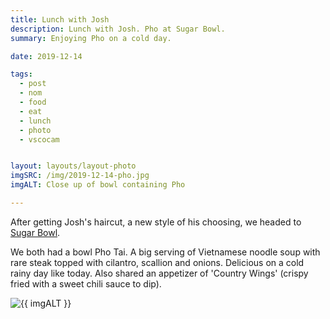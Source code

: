 ```yaml
---
title: Lunch with Josh
description: Lunch with Josh. Pho at Sugar Bowl.
summary: Enjoying Pho on a cold day.

date: 2019-12-14

tags:
  - post
  - nom
  - food
  - eat
  - lunch
  - photo
  - vscocam


layout: layouts/layout-photo
imgSRC: /img/2019-12-14-pho.jpg
imgALT: Close up of bowl containing Pho

---
```

After getting Josh's haircut, a new style of his choosing, we headed to [Sugar Bowl](https://sugarbowlwilloughby.com/ "Pho and bakery").

We both had a bowl Pho Tai. A big serving of Vietnamese noodle soup with rare steak topped with cilantro, scallion and onions. Delicious on a cold rainy day like today. Also shared an appetizer of 'Country Wings' (crispy fried with a sweet chili sauce to dip).

<p><img class="u-photo img-polaroid" src="{{ imgSRC }}" alt="{{ imgALT }}"></p>